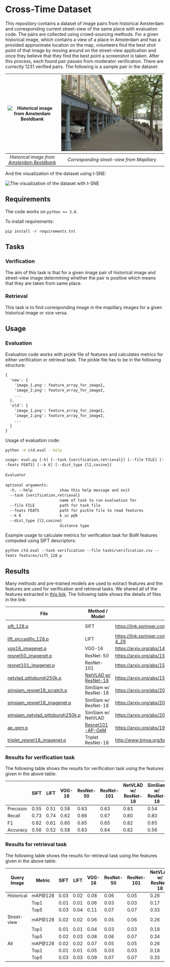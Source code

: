 # Cross-Time Dataset
This repository contains a dataset of image pairs from historical Amsterdam and corresponding current street-view of the same place with evaluation code. The pairs are collected using crowd-sourcing methods. For a given historical image, which contains a view of a place in Amsterdam and has a provided approximate location on the map, volunteers find the best shot point of that image by moving around on the street-view application and once they believe that they find the best point a screenshot is taken. After this process, each found pair passes from moderator verification. There are currectly 1231 verified pairs. The following is a sample pair in the dataset:

| ![Historical image from Amsterdam Beeldbank](http://images.memorix.nl/ams/thumb/widget640/816cac37-15a1-4740-607a-6795df87e0f5.jpg) | ![Corresponding street-view from Mapillary](.github/sample_mapillary.png) |
| :----------------------------------------------------------: | :----------------------------------------------------------: |
| *Historical image from [Amsterdam Beeldbank](https://archief.amsterdam/beeldbank)* |          *Corresponding street-view from Mapillary*          |

And the visualization of the dataset using t-SNE:

![The visualization of the dataset with t-SNE](.github/tsne.jpg)

## Requirements

The code works on `python >= 3.8`.

To install requirements:

```
pip install -r requirements.txt
```

## Tasks

### Verification

The aim of this task is that for a given image pair of historical image and street-view image determining whether the pair is positive which means that they are taken from same place.

### Retrieval

This task is to find corresponding image in the mapillary images for a given historical image or vice versa.

## Usage

### Evaluation

Evaluation code works with pickle file of features and calculates metrics for either verification or retrieval task. The pickle file has to be in the following structure:

```
{
  'new': {
    'image_1.png': feature_array_for_image1,
    'image_2.png': feature_array_for_image2,
    ...
  },
  'old': {
    'image_1.png': feature_array_for_image1,
    'image_2.png': feature_array_for_image2,
    ...
  }
}
```

Usage of evaluation code:

```bash
python -m ctd.eval --help
```

```
usage: eval.py [-h] [--task {verification,retrieval}] [--file FILE] [--feats FEATS] [--k K] [--dist_type {l2,cosine}]

Evaluator

optional arguments:
  -h, --help            show this help message and exit
  --task {verification,retrieval}
                        name of task to run evaluation for
  --file FILE           path for task file
  --feats FEATS         path for pickle file to read features
  --k K                 k in p@k
  --dist_type {l2,cosine}
                        distance type
```

Example usage to calculate metrics for verification task for BoW features computed using SIFT descriptors:

```
python ctd.eval --task verification --file tasks/verification.csv --feats features/sift_128.p 
```

## Results

Many methods and pre-trained models are used to extract features and the features are used for verification and retrieval tasks. We shared all of the features extracted in [this link](https://data.4tu.nl/account/articles/14572644). The following table shows the details of files in the link:

| File                                                         | Method / Model                                               | Paper                                                        | Codebase                                            |
| ------------------------------------------------------------ | ------------------------------------------------------------ | ------------------------------------------------------------ | --------------------------------------------------- |
| [sift_128.p](https://data.4tu.nl/ndownloader/files/27962772) | SIFT                                                         | https://link.springer.com/article/10.1023/B:VISI.0000029664.99615.94 | https://github.com/seyrankhademi/cross-time-dataset |
| [lift_piccadilly_128.p](https://data.4tu.nl/ndownloader/files/28329594) | LIFT                                                         | https://link.springer.com/chapter/10.1007%2F978-3-319-46466-4_28 | https://github.com/cvlab-epfl/tf-lift               |
| [vgg16_imagenet.p](https://data.4tu.nl/ndownloader/files/27962799) | VGG-16                                                       | https://arxiv.org/abs/1409.1556v4                            | https://github.com/pytorch/vision                   |
| [resnet50_imagenet.p](https://data.4tu.nl/ndownloader/files/27962766) | ResNet-50                                                    | https://arxiv.org/abs/1512.03385                             | https://github.com/pytorch/vision                   |
| [resnet101_imagenet.p](https://data.4tu.nl/ndownloader/files/27962769) | ResNet-101                                                   | https://arxiv.org/abs/1512.03385                             | https://github.com/pytorch/vision                   |
| [netvlad_pittsburgh250k.p](https://data.4tu.nl/ndownloader/files/28329639) | [NetVLAD w/ ResNet-18](https://drive.google.com/open?id=17luTjZFCX639guSVy00OUtzfTQo4AMF2) | https://arxiv.org/abs/1511.07247                             | https://github.com/Nanne/pytorch-NetVlad            |
| [simsiam_resnet18_scratch.p](https://data.4tu.nl/ndownloader/files/27962790) | SimSiam w/ ResNet-18                                         | https://arxiv.org/abs/2011.10566                             | Self-reproduction (Code will be available)          |
| [simsiam_resnet18_imagenet.p](https://data.4tu.nl/ndownloader/files/27962784) | SimSiam w/ ResNet-18                                         | https://arxiv.org/abs/2011.10566                             | Self-reproduction (Code will be available)          |
| [simsiam_netvlad_pittsburgh250k.p](https://data.4tu.nl/ndownloader/files/28329642) | SimSiam w/ NetVLAD                                           | https://arxiv.org/abs/2011.10566                             | Self-reproduction (Code will be available)          |
| [ap_gem.p](https://data.4tu.nl/ndownloader/files/27962757)   | [Resnet101-AP-GeM](https://drive.google.com/open?id=1UWJGDuHtzaQdFhSMojoYVQjmCXhIwVvy) | https://arxiv.org/abs/1906.07589                             | https://github.com/naver/deep-image-retrieval       |
| [triplet_resnet18_imagenet.p](https://data.4tu.nl/ndownloader/files/27962793) | Triplet ResNet-18                                            | http://www.bmva.org/bmvc/2016/papers/paper119/index.html     | Self-reproduction (Code will be available)          |

### Results for verification task

The following table shows the results for verification task using the features given in the above table:

|           | SIFT | LIFT | VGG-16 | ResNet-50 | ResNet-101 | NetVLAD w/ ResNet-18 | SimSiam w/ ResNet-18 | SimSiam w/ ResNet-18 | SimSiam w/ NetVLAD | Resnet101-AP-GeM | Triplet ResNet-18 |
| --------- | ---- | ---- | ------ | --------- | ---------- | -------------------- | -------------------- | -------------------- | ------------------ | ---------------- | ----------------- |
| Precision | 0.55 | 0.51 | 0.58   | 0.63      | 0.63       | 0.83                 | 0.54                 | 0.52                 | 0.70               | 0.88             | 0.81              |
| Recall    | 0.73 | 0.74 | 0.62   | 0.66      | 0.67       | 0.80                 | 0.80                 | 0.71                 | 0.74               | 0.78             | 0.91              |
| F1        | 0.62 | 0.61 | 0.60   | 0.65      | 0.65       | 0.82                 | 0.65                 | 0.60                 | 0.72               | 0.83             | 0.86              |
| Accuracy  | 0.56 | 0.52 | 0.58   | 0.63      | 0.64       | 0.82                 | 0.56                 | 0.52                 | 0.71               | 0.84             | 0.85              |

### Results for retrieval task

The following table shows the results for retrieval task using the features given in the above table:

| Query Image | Metric  | SIFT | LIFT | VGG-16 | ResNet-50 | ResNet-101 | NetVLAD w/ ResNet-18 | SimSiam w/ ResNet-18 | SimSiam w/ ResNet-18 | SimSiam w/ NetVLAD | Resnet101-AP-GeM | Triplet ResNet-18 |
| ----------- | ------- | ---- | ---- | ------ | --------- | ---------- | -------------------- | -------------------- | -------------------- | ------------------ | ---------------- | ----------------- |
| Historical  | mAP@128 | 0.03 | 0.02 | 0.08   | 0.06      | 0.05       | 0.26                 | 0.03                 | 0.07                 | 0.29               | 0.35             | 0.40              |
|             | Top1    | 0.01 | 0.01 | 0.06   | 0.03      | 0.03       | 0.17                 | 0.01                 | 0.04                 | 0.21               | 0.24             | 0.28              |
|             | Top5    | 0.03 | 0.04 | 0.11   | 0.07      | 0.07       | 0.33                 | 0.03                 | 0.07                 | 0.36               | 0.48             | 0.51              |
| Street-view | mAP@128 | 0.02 | 0.02 | 0.06   | 0.05      | 0.06       | 0.26                 | 0.02                 | 0.07                 | 0.29               | 0.34             | 0.39              |
|             | Top1    | 0.01 | 0.01 | 0.04   | 0.03      | 0.03       | 0.18                 | 0.00                 | 0.03                 | 0.20               | 0.24             | 0.28              |
|             | Top5    | 0.02 | 0.03 | 0.08   | 0.06      | 0.07       | 0.34                 | 0.03                 | 0.09                 | 0.38               | 0.44             | 0.51              |
| All         | mAP@128 | 0.02 | 0.02 | 0.07   | 0.05      | 0.05       | 0.26                 | 0.02                 | 0.07                 | 0.29               | 0.35             | 0.40              |
|             | Top1    | 0.01 | 0.01 | 0.05   | 0.03      | 0.03       | 0.18                 | 0.01                 | 0.04                 | 0.21               | 0.24             | 0.28              |
|             | Top5    | 0.03 | 0.03 | 0.09   | 0.07      | 0.07       | 0.33                 | 0.03                 | 0.08                 | 0.37               | 0.46             | 0.51              |

